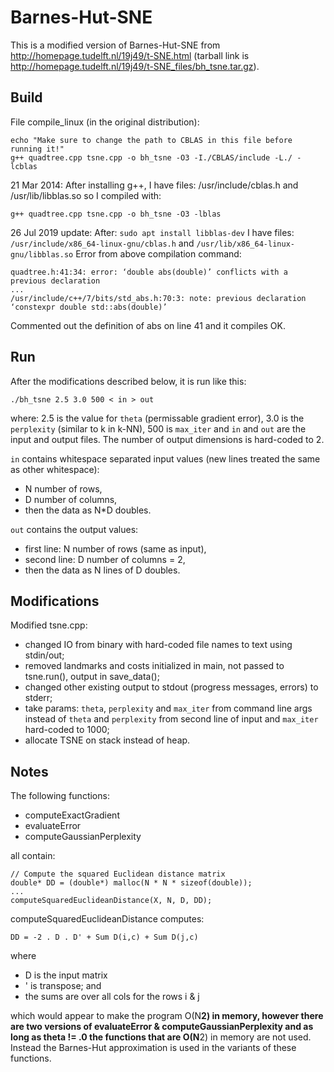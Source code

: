 # Barnes-Hut-SNE

This is a modified version of Barnes-Hut-SNE from http://homepage.tudelft.nl/19j49/t-SNE.html
(tarball link is http://homepage.tudelft.nl/19j49/t-SNE_files/bh_tsne.tar.gz).


## Build

File compile_linux (in the original distribution):

	echo "Make sure to change the path to CBLAS in this file before running it!" 
	g++ quadtree.cpp tsne.cpp -o bh_tsne -O3 -I./CBLAS/include -L./ -lcblas

21 Mar 2014:
After installing g++, I have files: /usr/include/cblas.h and /usr/lib/libblas.so so I compiled with:

	g++ quadtree.cpp tsne.cpp -o bh_tsne -O3 -lblas 

26 Jul 2019 update:
After: `sudo apt install libblas-dev` I have files: `/usr/include/x86_64-linux-gnu/cblas.h` and `/usr/lib/x86_64-linux-gnu/libblas.so`
Error from above compilation command:

    quadtree.h:41:34: error: ‘double abs(double)’ conflicts with a previous declaration
    ...
    /usr/include/c++/7/bits/std_abs.h:70:3: note: previous declaration ‘constexpr double std::abs(double)’

Commented out the definition of abs on line 41 and it compiles OK.

## Run

After the modifications described below, it is run like this:

	./bh_tsne 2.5 3.0 500 < in > out
	
where: 2.5 is the value for `theta` (permissable gradient error), 3.0 is the `perplexity` (similar to k in k-NN), 500 is `max_iter` and
`in` and `out` are the input and output files. The number of output dimensions is hard-coded to 2.

`in` contains whitespace separated input values (new lines treated the same as other whitespace):

 - N number of rows,
 - D number of columns,
 - then the data as N*D doubles.
 
`out` contains the output values:

 - first line: N number of rows (same as input),
 - second line: D number of columns = 2,
 - then the data as N lines of D doubles.

## Modifications

Modified tsne.cpp:
- changed IO from binary with hard-coded file names to text using stdin/out;
- removed landmarks and costs initialized in main, not passed to tsne.run(), output in save_data();
- changed other existing output to stdout (progress messages, errors) to stderr;
- take params: `theta`, `perplexity` and `max_iter` from command line args instead of `theta` and `perplexity` from second line of input and `max_iter` hard-coded to 1000;
- allocate TSNE on stack instead of heap.

## Notes

The following functions:

 - computeExactGradient
 - evaluateError
 - computeGaussianPerplexity

all contain:

	// Compute the squared Euclidean distance matrix
	double* DD = (double*) malloc(N * N * sizeof(double));
	...
	computeSquaredEuclideanDistance(X, N, D, DD);

computeSquaredEuclideanDistance computes:

	DD = -2 . D . D' + Sum D(i,c) + Sum D(j,c)

where

 - D is the input matrix
 - ' is transpose; and
 - the sums are over all cols for the rows i & j

which would appear to make the program O(N**2) in memory, however there are two versions of
evaluateError & computeGaussianPerplexity and as long as theta != .0
the functions that are O(N**2) in memory are not used. Instead the Barnes-Hut approximation
is used in the variants of these functions.



